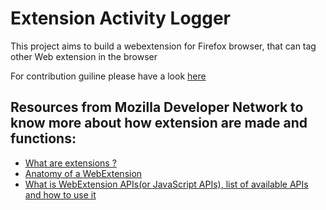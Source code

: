 # Extension Activity Logger

This project aims to build a webextension for Firefox browser, that can tag other Web extension in the browser

For contribution guiline please have a look [here](CONTRIBUTION.md)

## Resources from Mozilla Developer Network to know more about how extension are made and functions: 

* [What are extensions ?](https://developer.mozilla.org/en-US/docs/Mozilla/Add-ons/WebExtensions) 
* [Anatomy of a WebExtension](https://developer.mozilla.org/en-US/docs/Mozilla/Add-ons/WebExtensions/Anatomy_of_a_WebExtension)
* [What is WebExtension APIs(or JavaScript APIs), list of available APIs and how to use it](https://developer.mozilla.org/en-US/docs/Mozilla/Add-ons/WebExtensions/API)